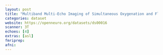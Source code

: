 ```yaml
---
layout: post
title: "Multiband Multi-Echo Imaging of Simultaneous Oxygenation and Flow Timeseries for Resting State Connectivity"
categories: dataset
website: https://openneuro.org/datasets/ds00016
scanner: 3T
echoes: [4]
extras: [asl]
fmriprep:
afni:
---
```

